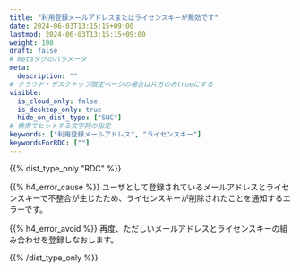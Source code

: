 ```yaml
---
title: "利用登録メールアドレスまたはライセンスキーが無効です"
date: 2024-06-03T13:15:15+09:00
lastmod: 2024-06-03T13:15:15+09:00
weight: 100
draft: false
# metaタグのパラメータ
meta:
  description: ""
# クラウド・デスクトップ限定ページの場合は片方のみtrueにする
visible:
  is_cloud_only: false
  is_desktop_only: true
  hide_on_dist_type: ["SNC"]
# 検索でヒットする文字列の指定
keywords: ["利用登録メールアドレス", "ライセンスキー"]
keywordsForRDC: [""]
---
```


{{% dist_type_only "RDC" %}}

{{% h4_error_cause %}}
ユーザとして登録されているメールアドレスとライセンスキーで不整合が生じたため、ライセンスキーが削除されたことを通知するエラーです。  

{{% h4_error_avoid %}}
再度、ただしいメールアドレスとライセンスキーの組み合わせを登録しなおします。  

{{% /dist_type_only %}}

